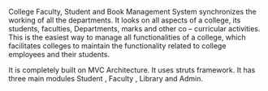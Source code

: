 College Faculty, Student and Book Management System synchronizes the working of all the departments. It looks on all aspects of a college, its students, faculties, Departments, marks and other co – curricular activities. This is the easiest way to manage all functionalities of a college, which facilitates colleges to maintain the functionality related to college employees and their students.

It is completely built on MVC Architecture. It uses struts framework. It has three main modules Student , Faculty , Library and Admin.
